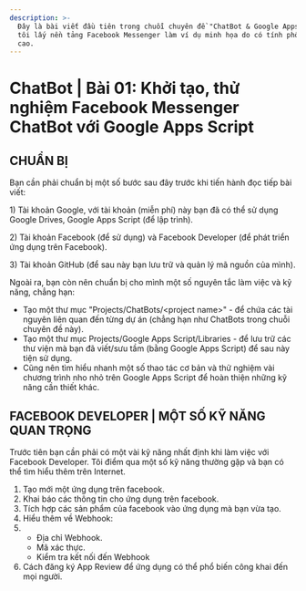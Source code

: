 ```yaml
---
description: >-
  Đây là bài viết đầu tiên trong chuỗi chuyên đề "ChatBot & Google Apps Script",
  tôi lấy nền tảng Facebook Messenger làm ví dụ minh họa do có tính phổ biến
  cao.
---
```


# ChatBot \| Bài 01: Khởi tạo, thử nghiệm Facebook Messenger ChatBot với Google Apps Script

## CHUẨN BỊ

Bạn cần phải chuẩn bị một số bước sau đây trước khi tiến hành đọc tiếp bài viết:

1\) Tài khoản Google, với tài khoản \(miễn phí\) này bạn đã có thể sử dụng Google Drives, Google Apps Script \(để lập trình\).

2\) Tài khoản Facebook \(để sử dụng\) và Facebook Developer \(để phát triển ứng dụng trên Facebook\).

3\) Tài khoản GitHub \(để sau này bạn lưu trữ và quản lý mã nguồn của mình\).

Ngoài ra, bạn còn nên chuẩn bị cho mình một số nguyên tắc làm việc và kỹ năng, chẳng hạn:

* Tạo một thư mục "Projects/ChatBots/&lt;project name&gt;" - để chứa các tài nguyên liên quan đến từng dự án \(chẳng hạn như ChatBots trong chuỗi chuyên đề này\).
* Tạo một thư mục Projects/Google Apps Script/Libraries - để lưu trữ các thư viện mà bạn đã viết/sưu tầm \(bằng Google Apps Script\) để sau này tiện sử dụng.
* Cũng nên tìm hiểu nhanh một số thao tác cơ bản và thử nghiệm vài chương trình nho nhỏ trên Google Apps Script để hoàn thiện những kỹ năng cần thiết khác.

## FACEBOOK DEVELOPER \| MỘT SỐ KỸ NĂNG QUAN TRỌNG

Trước tiên bạn cần phải có một vài kỹ năng nhất định khi làm việc với Facebook Developer. Tôi điểm qua một số kỹ năng thường gặp và bạn có thể tìm hiểu thêm trên Internet.

1. Tạo mới một ứng dụng trên facebook.
2. Khai báo các thông tin cho ứng dụng trên facebook.
3. Tích hợp các sản phẩm của facebook vào ứng dụng mà bạn vừa tạo.
4. Hiểu thêm về Webhook:
5. * Địa chỉ Webhook.
   * Mã xác thực.
   * Kiểm tra kết nối đến Webhook
6. Cách đăng ký App Review để ứng dụng có thể phổ biến công khai đến mọi người.




